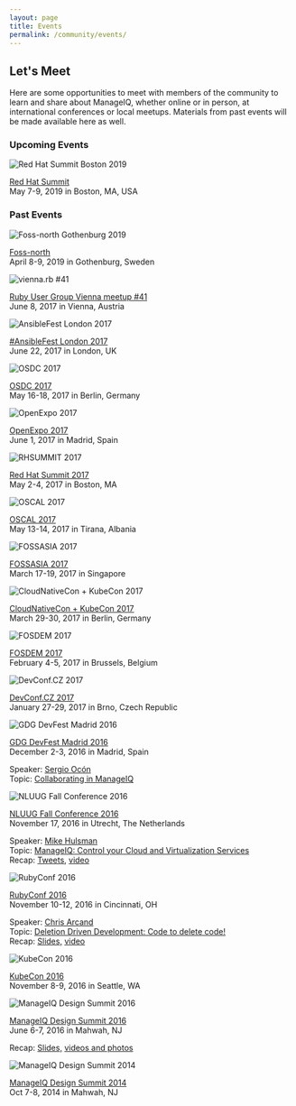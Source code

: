 ```yaml
---
layout: page
title: Events
permalink: /community/events/
---
```


## Let's Meet

Here are some opportunities to meet with members of the community to learn and share about ManageIQ, whether online or in person, at international conferences or local meetups. Materials from past events will be made available here as well.

### Upcoming Events

<div class="row">
  <div class="col-md-6">
    <p><img src="/assets/images/events/rhsummit2019.png" alt="Red Hat Summit Boston 2019" /></p>
    <p><a href="https://www.redhat.com/en/summit/2019">
    Red Hat Summit</a> <br /> May 7-9, 2019 in Boston, MA, USA</p>
  </div>
</div>

### Past Events

<div class="row">
  <div class="col-md-6">
    <p><img src="/assets/images/events/foss-north2019.png" alt="Foss-north Gothenburg 2019" /></p>
    <p><a href="https://foss-north.se/2019/">Foss-north</a> <br /> April 8-9, 2019 in Gothenburg, Sweden</p>
  </div>
</div>

<div class="row">
  <div class="col-md-6">
    <p><img src="/assets/images/events/viennarbmeetup41.png" alt="vienna.rb #41" /></p>
    <p><a href="https://www.meetup.com/vienna-rb/events/239689512/">Ruby User Group Vienna meetup #41</a> <br /> June 8, 2017 in Vienna, Austria</p>
  </div>
  <div class="col-md-6">
    <p><img src="/assets/images/events/ansiblefestlnd17.png" alt="AnsibleFest London 2017" /></p>
    <p><a href="https://www.ansible.com/ansiblefest/london">#AnsibleFest London 2017</a> <br /> June 22, 2017 in London, UK</p>
  </div>
</div>

<div class="row">
  <div class="col-md-6">
    <p><img src="/assets/images/events/osdc2017.png" alt="OSDC 2017" /></p>
    <p><a href="https://www.netways.de/en/events/osdc/archive/osdc2017/talks/">OSDC 2017</a> <br /> May 16-18, 2017 in Berlin, Germany</p>
  </div>
  <div class="col-md-6">
    <p><img src="/assets/images/events/openexpo2017.png" alt="OpenExpo 2017" /></p>
    <p><a href="http://www.openexpo.es/en/">OpenExpo 2017</a> <br /> June 1, 2017 in Madrid, Spain</p>
  </div>
</div>

<div class="row">
  <div class="col-md-6">
    <p><img src="/assets/images/events/rhsummit2017.png" alt="RHSUMMIT 2017" /></p>
    <p><a href="https://www.redhat.com/en/summit/2017">Red Hat Summit 2017</a> <br /> May 2-4, 2017 in Boston, MA</p>
  </div>
  <div class="col-md-6">
    <p><img src="/assets/images/events/oscal17.png" alt="OSCAL 2017" /></p>
    <p><a href="https://oscal.openlabs.cc">OSCAL 2017</a> <br /> May 13-14, 2017 in Tirana, Albania</p>
  </div>
</div>

<div class="row">
  <div class="col-md-6">
    <p><img src="/assets/images/events/fossasia2017.png" alt="FOSSASIA 2017" /></p>
    <p><a href="http://2017.fossasia.org/">FOSSASIA 2017</a> <br /> March 17-19, 2017 in Singapore</p>
  </div>
  <div class="col-md-6">
    <p><img src="/assets/images/events/kubeconeu2017.png" alt="CloudNativeCon + KubeCon 2017" /></p>
    <p><a href="http://events.linuxfoundation.org/events/cloudnativecon-and-kubecon-europe">CloudNativeCon + KubeCon 2017</a> <br /> March 29-30, 2017 in Berlin, Germany</p>
  </div>
</div>

<div class="row">
  <div class="col-md-6">
    <p><img src="/assets/images/events/fosdem2017.png" alt="FOSDEM 2017" /></p>
    <p><a href="https://fosdem.org/2017/">FOSDEM 2017</a> <br /> February 4-5, 2017 in Brussels, Belgium</p>
  </div>
  <div class="col-md-6">
    <p><img src="/assets/images/events/devconfcz2017.png" alt="DevConf.CZ 2017" /></p>
    <p><a href="https://devconf.cz/">DevConf.CZ 2017</a> <br /> January 27-29, 2017 in Brno, Czech Republic</p>
  </div>
</div>

<div class="row">
  <div class="col-md-6">
    <p><img src="/assets/images/events/gdgdevfestmadrid2016.png" alt="GDG DevFest Madrid 2016" /></p>
    <p><a href="https://gdgmadrid.com/">GDG DevFest Madrid 2016</a> <br /> December 2-3, 2016 in Madrid, Spain</p>
    <p>Speaker: <a href="https://twitter.com/sergioocon">Sergio Ocón</a> <br /> Topic:
    <a href="https://gdgmadrid.com/schedule/day1?sessionId=101">Collaborating in ManageIQ</a></p>
  </div>
  <div class="col-md-6">
    <p><img src="/assets/images/events/nluug2016.png" alt="NLUUG Fall Conference 2016" /></p>
    <p><a href="https://nluug.nl/activiteiten/events/nj16/index.html">NLUUG Fall Conference 2016</a>
    <br /> November 17, 2016 in Utrecht, The Netherlands</p>
    <p>Speaker: <a href="https://twitter.com/mhulsman66">Mike Hulsman</a> <br /> Topic:
    <a href="https://nluug.nl/activiteiten/events/nj16/abstracts/ab10.html">ManageIQ: Control your Cloud and Virtualization Services</a><br />
    Recap: <a href="https://twitter.com/i/moments/799390447361728512">Tweets,</a>
    <a href="http://ftp.nluug.nl/video/nluug/2016-11-17_nj16/zaal-1/1_ManageIQ_control_your_cloud_and_virtualisation_services_-_Mike_Hulsman.webm">video</a></p>
  </div>
</div>

<div class="row">
  <div class="col-md-6">
    <p><img src="/assets/images/events/rubyconf2016.png" alt="RubyConf 2016" /></p>
    <p><a href="http://rubyconf.org/">RubyConf 2016</a> <br /> November 10-12, 2016 in Cincinnati, OH</p>
    <p>Speaker: <a href="https://twitter.com/chrisarcand">Chris Arcand</a> <br /> Topic:
    <a href="http://rubyconf.org/program#prop_46">Deletion Driven Development: Code to delete code!</a><br />
    Recap: <a href="https://speakerdeck.com/chrisarcand/deletion-driven-development-code-to-delete-code-north-american-edition">Slides,</a>
    <a href="http://confreaks.tv/videos/rubyconf2016-deletion-driven-development-code-to-delete-code">video</a></p>
  </div>
  <div class="col-md-6">
    <p><img src="/assets/images/events/kubecon2016.png" alt="KubeCon 2016" /></p>
    <p><a href="http://events.linuxfoundation.org/events/cloudnativecon">KubeCon 2016</a> <br /> November 8-9, 2016 in Seattle, WA</p>
  </div>
</div>

<div class="row">
  <div class="col-md-6">
    <p><img src="/assets/images/events/miqsummit2016.png" alt="ManageIQ Design Summit 2016" /></p>
    <p><a href="http://miqsummit2016.eventbrite.com/">ManageIQ Design Summit 2016</a> <br /> June 6-7, 2016 in Mahwah, NJ</p>
    <p>Recap: <a href="/blog/2016/06/presentation-slides-and-demo-videos-from-manageiq-design-summit/">Slides,</a>
    <a href="/blog/2016/07/manageiq-design-summit-2016-recap-with-photos-and-videos/">videos and photos</a></p>
  </div>
  <div class="col-md-6">
    <p><img src="/assets/images/events/miqsummit2014.png" alt="ManageIQ Design Summit 2014" /></p>
    <p><a href="http://miqdevsummit14.eventbrite.com/">ManageIQ Design Summit 2014</a> <br /> Oct 7-8, 2014 in Mahwah, NJ</p>
  </div>
</div>

